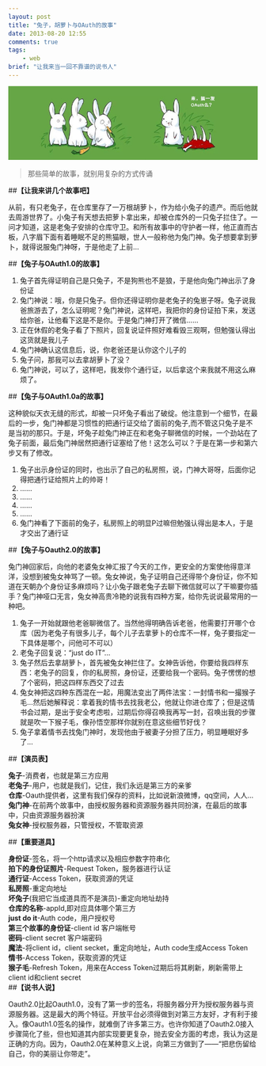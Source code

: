 ```yaml
---
layout: post
title: "兔子，胡萝卜与OAuth的故事"
date: 2013-08-20 12:55
comments: true
tags: 
	- web
brief: "让我来当一回不靠谱的说书人"
---       
```

![来搞一记Oauth吧](/assets/blogImg/rabbit.jpg) 
> 那些简单的故事，就别用复杂的方式传诵

##**【让我来讲几个故事吧】**     

从前，有只老兔子，在仓库里存了一万根胡萝卜，作为给小兔子的遗产。而后他就去周游世界了。小兔子有天想去把萝卜拿出来，却被仓库外的一只兔子拦住了。一问才知道，这是老兔子安排的仓库守卫。和所有故事中的守护者一样，他正直而古板，八字眉下面有着睡眠不足的熊猫眼，世人一般称他为兔门神。兔子想要拿到萝卜，就得说服兔门神呀，于是他走了上前…
<!-- more -->
##**【兔子与OAuth1.0的故事】**

1. 兔子首先得证明自己是只兔子，不是狗熊也不是狼，于是他向兔门神出示了身份证
2. 兔门神说：哦，你是只兔子。但你还得证明你是老兔子的兔崽子呀。兔子说我爸旅游去了，怎么证明呢？兔门神说，这样吧，我把你的身份证拍下来，发送给你爸，让他看下这是不是你。于是兔门神打开了微信……
3. 正在休假的老兔子看了下照片，回复说证件照好难看毁三观啊，但勉强认得出这货就是我儿子
4. 兔门神确认这信息后，说，你老爸还是认你这个儿子的
5. 兔子问，那我可以去拿胡萝卜了没？
6. 兔门神说，可以了，这样吧，我发你个通行证，以后拿这个来我就不用这么麻烦了。

##**【兔子与OAuth1.0a的故事】**

这种貌似天衣无缝的形式，却被一只坏兔子看出了破绽。他注意到一个细节，在最后的一步，兔门神都是习惯性的把通行证交给了面前的兔子,而不管这只兔子是不是当初的那只。于是，坏兔子趁兔门神正在和老兔子聊微信的时候，一个劲站在了兔子前面，最后兔门神居然把通行证塞给了他！这怎么可以？于是在第一步和第六步又有了修改。

1. 兔子出示身份证的同时，也出示了自己的私房照，说，门神大哥呀，后面你记得把通行证给照片上的帅哥！
2. ……
3. ……
4. ……
5. ……
6. 兔门神看了下面前的兔子，私房照上的明显P过嘛但勉强认得出是本人，于是才交出了通行证

##**【兔子与Oauth2.0的故事】**

兔门神回家后，向他的老婆兔女神汇报了今天的工作，更安全的方案使他得意洋洋，没想到被兔女神骂了一顿。兔女神说，兔子证明自己还得带个身份证，你不知道在天朝办个身份证多麻烦吗？让小兔子跟老兔子去聊下微信就可以了干嘛要你插手？兔门神哑口无言，兔女神高贵冷艳的说我有四种方案，给你先说说最常用的一种吧。

1. 兔子一开始就跟他老爸聊微信了。当然他得明确告诉老爸，他需要打开哪个仓库（因为老兔子有很多儿子，每个儿子去拿萝卜的仓库不一样，兔子要指定一下具体是哪个，问他可不可以）
2. 老兔子回复说：“just do IT”…
3. 兔子然后去拿胡萝卜，首先被兔女神拦住了。女神告诉他，你要给我四样东西：老兔子的回复，你的私房照，身份证，还要给我一个密码。兔子愣愣的想了个密码，把这四样东西交了过去
4. 兔女神把这四种东西混在一起，用魔法变出了两件法宝：一封情书和一撮猴子毛…然后她解释说：拿着我的情书去找我老公，他就让你进仓库了；但是这情书会过期，是出于安全考虑啦，过期后你得召唤我再写一封，召唤出我的步骤就是吹一下猴子毛，像孙悟空那样你就别在意这些细节好伐？
5. 兔子拿着情书去找兔门神时，发现他由于被妻子分担了压力，明显睡眠好多了…

##**【演员表】**

**兔子**-消费者，也就是第三方应用                 
**老兔子**-用户，也就是我们，记住，我们永远是第三方的亲爹                      
**仓库**-Oauth提供者，这里有我们保存的资料，比如说新浪微博，qq空间，人人…                              
**兔门神**-在前两个故事中，由授权服务器和资源服务器共同扮演，在最后的故事中，只由资源服务器扮演                           
**兔女神**-授权服务器，只管授权，不管取资源                   

##**【重要道具】**

**身份证**-签名，将一个http请求以及相应参数字符串化                             
**拍下的身份证照片**-Request Token，服务器进行认证                           
**通行证**-Access Token，获取资源的凭证                   
**私房照**-重定向地址               
**坏兔子**(我把它当成道具而不是演员)-重定向地址劫持                        
**仓库的名称**-appId,即对应具体哪个第三方                        
**just do it**-Auth code，用户授权号                        
**第三个故事的身份证**-client id 客户端帐号                        
**密码**-client secret 客户端密码                        
**魔法**-将client id，client secket，重定向地址，Auth code生成Access Token                        
**情书**-Access Token，获取资源的凭证                        
**猴子毛**-Refresh Token，用来在Access Token过期后将其刷新，刷新需带上client id和client secret                        
##**【说书人说】**

Oauth2.0比起Oauth1.0，没有了第一步的签名，将服务器分开为授权服务器与资源服务器。这是最大的两个特征。开放平台必须得做到对第三方友好，才有利于接入。像Oauth1.0签名的操作，就难倒了许多第三方。也许你知道了Oauth2.0接入步骤简化了些，但也知道其内部实现要更复杂，抛去安全方面的考虑，我认为这是正确的方向。因为，Oauth2.0在某种意义上说，向第三方做到了——“把悲伤留给自己，你的美丽让你带走”。
